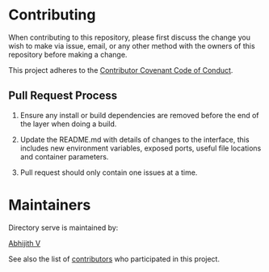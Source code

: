 # Contributing

When contributing to this repository, please first discuss the change you wish to make via issue,
email, or any other method with the owners of this repository before making a change.

This project adheres to the [Contributor Covenant Code of Conduct](http://contributor-covenant.org/).

## Pull Request Process

1. Ensure any install or build dependencies are removed before the end of the layer when doing a
   build.
2. Update the README.md with details of changes to the interface, this includes new environment
   variables, exposed ports, useful file locations and container parameters.

3. Pull request should only contain one issues at a time.


# Maintainers

Directory serve is maintained by:

[Abhijith V](https://github.com/abhisawesome/)

See also the list of [contributors](https://github.com/cube-root/directory-serve/graphs/contributors) who participated in this project.